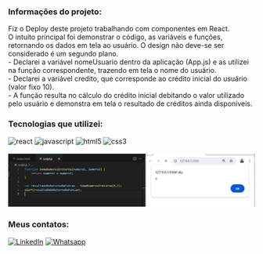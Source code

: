 ### Informações do projeto:
<p>Fiz o Deploy deste projeto trabalhando com componentes em React. <br>
O intuito principal foi demonstrar o código, as variáveis e funções, retornando os dados em tela ao usuário. O design não deve-se ser considerado é um segundo plano.<br>
- Declarei a variável nomeUsuario dentro da aplicação (App.js) e as utilizei na função correspondente, trazendo em tela o nome do usuário.<br>
- Declarei a variável credito, que corresponde ao crédito inicial do usuário (valor fixo 10). <br>
- A função resulta no cálculo do crédito inicial debitando o valor utilizado pelo usuário e demonstra em tela o resultado de créditos ainda disponíveis.

### Tecnologias que utilizei:
<div style="display: inline_block">
<img alt="react" src="https://img.shields.io/badge/React-20232A?style=for-the-badge&logo=react&logoColor=61DAFB">
<img alt="javascript" src="https://img.shields.io/badge/JavaScript-323330?style=for-the-badge&logo=javascript&logoColor=F7DF1E">
<img alt="html5" src="https://img.shields.io/badge/HTML5-E34F26?style=for-the-badge&logo=html5&logoColor=white">
<img alt="css3" src="https://img.shields.io/badge/CSS3-1572B6?style=for-the-badge&logo=css3&logoColor=white">
</div>
<br>
<img src="https://github.com/dev-bars/Return/blob/Master/Fun%C3%A7%C3%A3o%20Return.PNG">

### Meus contatos:
[![LinkedIn](https://img.shields.io/badge/LinkedIn-0077B5?style=for-the-badge&logo=linkedin&logoColor=white)](https://www.linkedin.com/in/renanbars/) [![Whatsapp](https://img.shields.io/badge/WhatsApp-25D366?style=for-the-badge&logo=whatsapp&logoColor=white)](https://api.whatsapp.com/send/?phone=5519992817355&text&type=phone_number&app_absent=0)
<br><br>
